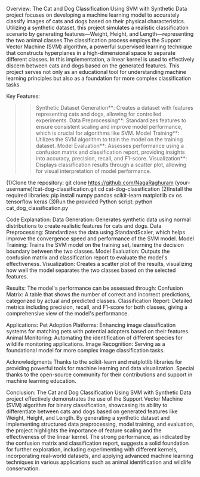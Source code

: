 Overview:
The Cat and Dog Classification Using SVM with Synthetic Data project focuses on developing a machine learning model to accurately classify images of cats and dogs based on their
physical characteristics. Utilizing a synthetic dataset, this project simulates a realistic classification scenario by generating features—Weight, Height, and Length—representing 
the two animal classes.The classification process employs the Support Vector Machine (SVM) algorithm, a powerful supervised learning technique that constructs hyperplanes in a
high-dimensional space to separate different classes. In this implementation, a linear kernel is used to effectively discern between cats and dogs based on the generated features.
This project serves not only as an educational tool for understanding machine learning principles but also as a foundation for more complex classification tasks. 

Key Features:
>>Synthetic Dataset Generation**: Creates a dataset with features representing cats and dogs, allowing for controlled experiments.
>>Data Preprocessing**: Standardizes features to ensure consistent scaling and improve model performance, which is crucial for algorithms like SVM.
>>Model Training**: Utilizes the SVM algorithm to train the model on the training dataset.
>>Model Evaluation**: Assesses performance using a confusion matrix and classification report, providing insights into accuracy, precision, recall, and F1-score.
>>Visualization**: Displays classification results through a scatter plot, allowing for visual interpretation of model performance.

(1)Clone the repository:
git clone https://github.com/NagaRaghuram (your-username)/cat-dog-classification.git
cd cat-dog-classification
(2)Install the required libraries:
pip install numpy pandas scikit-learn matplotlib cv os tensorflow keras 
(3)Run the provided Python script:
python cat_dog_classification.py

Code Explanation:
Data Generation: Generates synthetic data using normal distributions to create realistic features for cats and dogs.
Data Preprocessing: Standardizes the data using StandardScaler, which helps improve the convergence speed and performance of the SVM model.
Model Training: Trains the SVM model on the training set, learning the decision boundary between the two classes.
Model Evaluation: Outputs the confusion matrix and classification report to evaluate the model's effectiveness.
Visualization: Creates a scatter plot of the results, visualizing how well the model separates the two classes based on the selected features.

Results:
The model's performance can be assessed through:
Confusion Matrix: A table that shows the number of correct and incorrect predictions, categorized by actual and predicted classes.
Classification Report: Detailed metrics including precision, recall, and F1-score for both classes, giving a comprehensive view of the model's performance.

Applications:
Pet Adoption Platforms: Enhancing image classification systems for matching pets with potential adopters based on their features.
Animal Monitoring: Automating the identification of different species for wildlife monitoring applications.
Image Recognition: Serving as a foundational model for more complex image classification tasks.

Acknowledgments
Thanks to the scikit-learn and matplotlib libraries for providing powerful tools for machine learning and data visualization.
Special thanks to the open-source community for their contributions and support in machine learning education.

Conclusion:
The Cat and Dog Classification Using SVM with Synthetic Data project effectively demonstrates the use of the Support Vector Machine (SVM) algorithm for 
binary classification, showcasing its ability to differentiate between cats and dogs based on generated features like Weight, Height, and Length. By 
generating a synthetic dataset and implementing structured data preprocessing, model training, and evaluation, the project highlights the importance of
feature scaling and the effectiveness of the linear kernel. The strong performance, as indicated by the confusion matrix and classification report,
suggests a solid foundation for further exploration, including experimenting with different kernels, incorporating real-world datasets, and applying
advanced machine learning techniques in various applications such as animal identification and wildlife conservation.
